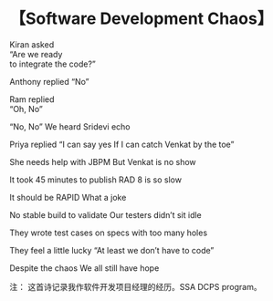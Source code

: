 #  【Software Development Chaos】

Kiran asked  
“Are we ready  
to integrate the code?”

Anthony replied 
“No”

Ram replied  
“Oh, No”

“No, No” 
We heard Sridevi echo

Priya replied 
“I can say yes 
If I can catch Venkat by the toe”

She needs help with JBPM 
But Venkat is no show

It took 45 minutes to publish 
RAD 8 is so slow

It should be RAPID 
What a joke

No stable build to validate 
Our testers didn’t sit idle

They wrote test cases 
on specs with too many holes

They feel a little lucky 
“At least we don’t have to code”

Despite the chaos 
We all still have hope

注： 这首诗记录我作软件开发项目经理的经历。SSA DCPS program。
